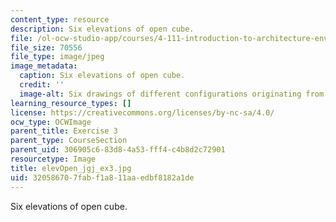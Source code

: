 ```yaml
---
content_type: resource
description: Six elevations of open cube.
file: /ol-ocw-studio-app/courses/4-111-introduction-to-architecture-environmental-design-spring-2014/320586707fabf1a811aaedbf8182a1de_elevOpen_jgj_ex3.jpg
file_size: 70556
file_type: image/jpeg
image_metadata:
  caption: Six elevations of open cube.
  credit: ''
  image-alt: Six drawings of different configurations originating from a square.
learning_resource_types: []
license: https://creativecommons.org/licenses/by-nc-sa/4.0/
ocw_type: OCWImage
parent_title: Exercise 3
parent_type: CourseSection
parent_uid: 306905c6-83d8-4a53-fff4-c4b8d2c72901
resourcetype: Image
title: elevOpen_jgj_ex3.jpg
uid: 32058670-7fab-f1a8-11aa-edbf8182a1de
---
```

Six elevations of open cube.